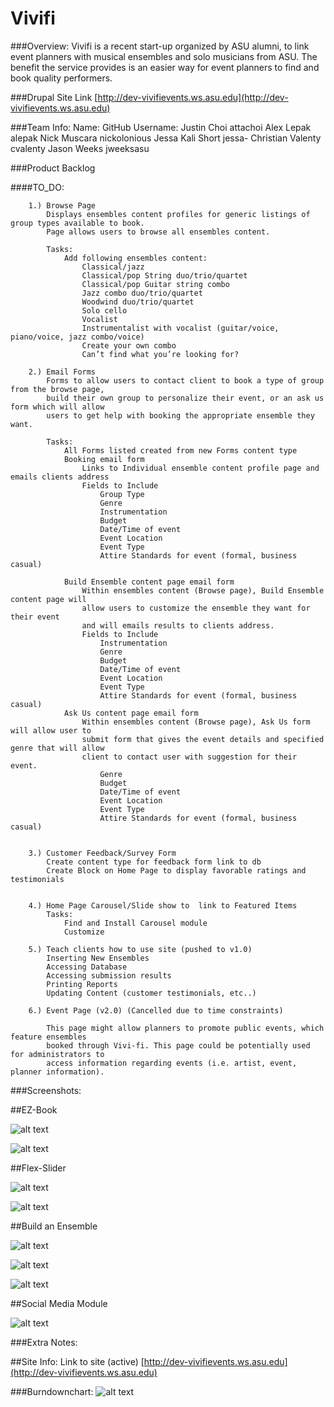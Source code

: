 Vivifi
=======

###Overview: 
Vivifi is a recent start-up organized by ASU alumni, to link event planners with musical 
ensembles and solo musicians from ASU. The benefit the service provides is an easier way for event planners to find
and book quality performers.

###Drupal Site Link
[http://dev-vivifievents.ws.asu.edu](http://dev-vivifievents.ws.asu.edu)

###Team Info:
	Name:					GitHub Username:
		Justin Choi						attachoi
		Alex Lepak						alepak
		Nick Muscara 					nickolonious
		Jessa Kali Short				jessa-
		Christian Valenty				cvalenty
		Jason Weeks 					jweeksasu

###Product Backlog

####TO_DO:
			
		1.) Browse Page
			Displays ensembles content profiles for generic listings of group types available to book.
			Page allows users to browse all ensembles content.
			
			Tasks:
				Add following ensembles content:
					Classical/jazz
					Classical/pop String duo/trio/quartet
					Classical/pop Guitar string combo
					Jazz combo duo/trio/quartet
					Woodwind duo/trio/quartet
					Solo cello 
					Vocalist
					Instrumentalist with vocalist (guitar/voice, piano/voice, jazz combo/voice)
					Create your own combo 
					Can’t find what you’re looking for?
		
		2.) Email Forms
			Forms to allow users to contact client to book a type of group from the browse page, 
			build their own group to personalize their event, or an ask us form which will allow
			users to get help with booking the appropriate ensemble they want.

			Tasks:
				All Forms listed created from new Forms content type
				Booking email form
					Links to Individual ensemble content profile page and emails clients address
					Fields to Include
						Group Type
						Genre
						Instrumentation
						Budget
						Date/Time of event
						Event Location
						Event Type
						Attire Standards for event (formal, business casual)

				Build Ensemble content page email form
					Within ensembles content (Browse page), Build Ensemble content page will
					allow users to customize the ensemble they want for their event
					and will emails results to clients address.
					Fields to Include
						Instrumentation
						Genre
						Budget
						Date/Time of event
						Event Location
						Event Type
						Attire Standards for event (formal, business casual)
				Ask Us content page email form
					Within ensembles content (Browse page), Ask Us form will allow user to 
					submit form that gives the event details and specified genre that will allow
					client to contact user with suggestion for their event.
						Genre
						Budget
						Date/Time of event
						Event Location
						Event Type
						Attire Standards for event (formal, business casual)


		3.) Customer Feedback/Survey Form
			Create content type for feedback form link to db
			Create Block on Home Page to display favorable ratings and testimonials


		4.) Home Page Carousel/Slide show to  link to Featured Items
			Tasks:
				Find and Install Carousel module
				Customize
		
		5.) Teach clients how to use site (pushed to v1.0)
			Inserting New Ensembles
			Accessing Database
			Accessing submission results
			Printing Reports
			Updating Content (customer testimonials, etc..)
		
		6.) Event Page (v2.0) (Cancelled due to time constraints)
		
			This page might allow planners to promote public events, which feature ensembles 
			booked through Vivi-fi. This page could be potentially used for administrators to 
			access information regarding events (i.e. artist, event, planner information).

###Screenshots:

##EZ-Book

![alt text](https://github.com/asu-cis-capstone/vivi-fi/blob/develop/release_v0.6/screenshots/BookNow.jpg)

![alt text](https://github.com/asu-cis-capstone/vivi-fi/blob/develop/release_v0.6/screenshots/ezbookq.jpg)

##Flex-Slider

![alt text](https://github.com/asu-cis-capstone/vivi-fi/blob/develop/release_v0.6/screenshots/FlexSliderContent.JPG)

![alt text](https://github.com/asu-cis-capstone/vivi-fi/blob/develop/release_v0.6/screenshots/flexSliderEditPage.JPG)

##Build an Ensemble

![alt text](https://github.com/asu-cis-capstone/vivi-fi/blob/develop/release_v0.6/screenshots/build1.JPG)

![alt text](https://github.com/asu-cis-capstone/vivi-fi/blob/develop/release_v0.6/screenshots/build2.JPG)

![alt text](https://github.com/asu-cis-capstone/vivi-fi/blob/develop/release_v0.6/screenshots/entityFormsSubmissions.JPG)

##Social Media Module

![alt text](https://github.com/asu-cis-capstone/vivi-fi/blob/develop/release_v0.6/screenshots/follow.JPG)

###Extra Notes:

##Site Info:
Link to site (active)
[http://dev-vivifievents.ws.asu.edu](http://dev-vivifievents.ws.asu.edu)

###Burndownchart:
![alt text](https://github.com/asu-cis-capstone/vivi-fi/blob/develop/release_v0.6/burndown_chart/v0.6.JPG)
